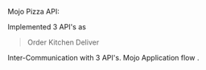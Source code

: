 Mojo Pizza API: 

  Implemented 3 API's as 
  >Order 
  >Kitchen
  >Deliver
  
 Inter-Communication with 3 API's. Mojo Application flow . 
  
  
